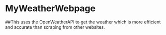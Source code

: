 # MyWeatherWebpage

##This uses the OpenWeatherAPI to get the weather which is more efficient and accurate than scraping from other websites.
